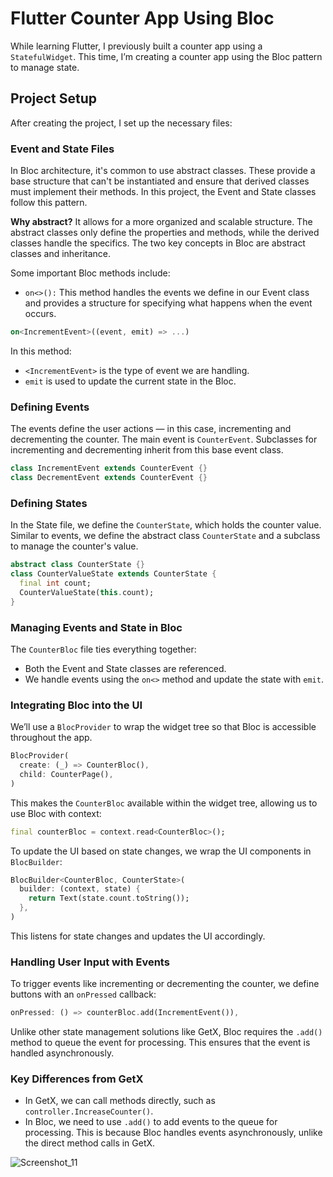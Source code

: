 # Flutter Counter App Using Bloc

While learning Flutter, I previously built a counter app using a `StatefulWidget`. This time, I’m creating a counter app using the Bloc pattern to manage state.


## Project Setup

After creating the project, I set up the necessary files:

### Event and State Files

In Bloc architecture, it's common to use abstract classes. These provide a base structure that can't be instantiated and ensure that derived classes must implement their methods. In this project, the Event and State classes follow this pattern.

**Why abstract?** It allows for a more organized and scalable structure. The abstract classes only define the properties and methods, while the derived classes handle the specifics. The two key concepts in Bloc are abstract classes and inheritance.


Some important Bloc methods include:

- `on<>():` This method handles the events we define in our Event class and provides a structure for specifying what happens when the event occurs.

```dart
on<IncrementEvent>((event, emit) => ...)
```

In this method:
- `<IncrementEvent>` is the type of event we are handling.
- `emit` is used to update the current state in the Bloc.

### Defining Events

The events define the user actions — in this case, incrementing and decrementing the counter. The main event is `CounterEvent`. Subclasses for incrementing and decrementing inherit from this base event class.

```dart
class IncrementEvent extends CounterEvent {}
class DecrementEvent extends CounterEvent {}
```

### Defining States

In the State file, we define the `CounterState`, which holds the counter value. Similar to events, we define the abstract class `CounterState` and a subclass to manage the counter's value.

```dart
abstract class CounterState {}
class CounterValueState extends CounterState {
  final int count;
  CounterValueState(this.count);
}
```

### Managing Events and State in Bloc

The `CounterBloc` file ties everything together:
- Both the Event and State classes are referenced.
- We handle events using the `on<>` method and update the state with `emit`.

### Integrating Bloc into the UI

We’ll use a `BlocProvider` to wrap the widget tree so that Bloc is accessible throughout the app.

```dart
BlocProvider(
  create: (_) => CounterBloc(),
  child: CounterPage(),
)
```

This makes the `CounterBloc` available within the widget tree, allowing us to use Bloc with context:

```dart
final counterBloc = context.read<CounterBloc>();
```

To update the UI based on state changes, we wrap the UI components in `BlocBuilder`:

```dart
BlocBuilder<CounterBloc, CounterState>(
  builder: (context, state) {
    return Text(state.count.toString());
  },
)
```

This listens for state changes and updates the UI accordingly.

### Handling User Input with Events

To trigger events like incrementing or decrementing the counter, we define buttons with an `onPressed` callback:

```dart
onPressed: () => counterBloc.add(IncrementEvent()),
```

Unlike other state management solutions like GetX, Bloc requires the `.add()` method to queue the event for processing. This ensures that the event is handled asynchronously.

### Key Differences from GetX

- In GetX, we can call methods directly, such as `controller.IncreaseCounter()`.
- In Bloc, we need to use `.add()` to add events to the queue for processing. This is because Bloc handles events asynchronously, unlike the direct method calls in GetX.

![Screenshot_11](https://github.com/user-attachments/assets/1131fb06-3bfe-4c60-879e-824583b57d57)
